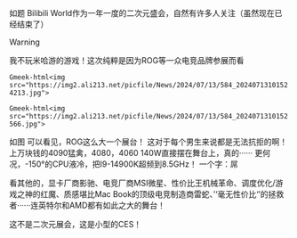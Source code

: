 如题
Bilibili World作为一年一度的二次元盛会，自然有许多人关注（虽然现在已经结束了）

> [!WARNING]
>我不玩米哈游的游戏！这次纯粹是因为ROG等一众电竞品牌参展而看

`Gmeek-html<img src="https://img2.ali213.net/picfile/News/2024/07/13/584_20240713101524213.jpg">`

`Gmeek-html<img src="https://img2.ali213.net/picfile/News/2024/07/13/584_2024071310152566.jpg">`

如图
可以看见，ROG这么大一个展台！
这对于每个男生来说都是无法抗拒的啊！
上万块钱的4090猛禽，4080，4060 140W直接摆在舞台上，真的······
更何况，-150°的CPU液冷，把I9-14900K超频到8.5GHz！
一个字：屌

看其他的，显卡厂商影驰、电竞厂商MSI微星、性价比王机械革命、调度优化/游戏之神的红魔、质感堪比Mac Book的顶级电竞制造商雷蛇、’‘毫无性价比‘’的拯救者······连英特尔和AMD都有如此之大的舞台！

这不是二次元展会，这是小型的CES！